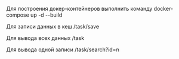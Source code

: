 
Для построения докер-контейнеров выполнить команду
docker-compose up -d --build

Для записи данных в кеш /task/save

Для вывода всех данных /task

Для вывода одной записи /task/search?id=n
